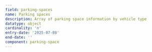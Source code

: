 ```yaml
---
field: parking-spaces
name: Parking spaces
description: Array of parking space information by vehicle type
datatype: object
cardinality: 'n'
entry-date: '2025-07-08'
end-date: ''
component: parking-space
---
```


